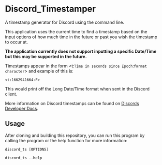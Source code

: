 # Discord_Timestamper
A timestamp generator for Discord using the command line.

This application uses the current time to find a timestamp based on the input options of how much time in the future or past you wish the timestamp to occur at.

**The application currently does not support inputting a specific Date/Time but this may be supported in the future.**

Timestamps appear in the form <t:```Time in seconds since Epoch```:```format character```> and example of this is:
```
<t:1662941664:F>
```
This would print off the Long Date/Time format when sent in the Discord client. 

More information on Discord timestamps can be found on [Discords Developer Docs](https://discord.com/developers/docs/reference#message-formatting-timestamp-styles).

## Usage 
After cloning and building this repository, you can run this program by calling the program or the help function for more information: 
```
discord_ts [OPTIONS]

discord_ts --help
```
